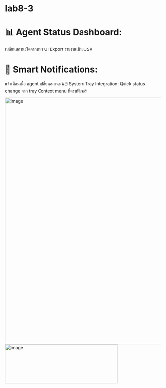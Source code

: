 # lab8-3 
# 📊 Agent Status Dashboard:
เปลี่ยนสถานะได้จากหน้า UI
Export รายงานเป็น CSV
# 🔔 Smart Notifications:
แจ้งเตือนเมื่อ agent เปลี่ยนสถานะ
#🖱️ System Tray Integration:
Quick status change จาก tray
Context menu ที่ครบฟีเจอร์

<img width="990" height="797" alt="image" src="https://github.com/user-attachments/assets/9a44e5e1-8de4-4ebd-9c4d-4285a95bc6e2" />
<img width="363" height="125" alt="image" src="https://github.com/user-attachments/assets/00b8f1b8-41ba-4db3-b3a5-9eed71627919" />

